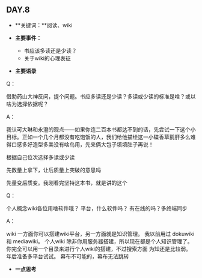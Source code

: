 ## DAY.8
+ **关键词：**阅读、wiki
+ **主要事件：**
    + 书应该多读还是少读？
    + 关于wiki的心理表征
    
+ **主要语录**

Q：

借助药山大神反问，提个问题。书应多读还是少读？多读或少读的标准是啥？或以啥为选择依据呢？

A：

我认可大琳和永澄的观点——如果你连二百本书都达不到的话，先尝试一下这个小目标。正如一个几个月都没有吃饱饭的人，我们给他描绘这一小碟香草鹅肝多么难得口感多好造型多美没有啥鸟用，先来俩大包子填填肚子再说！

根据自己位次选择多读或少读

先数量上拿下，让后质量上突破的意思吗

先量变后质变。我刚看完坚持这本书，就是讲的这个

Q：

个人概念wiki各位用啥软件哦？
平台，什么软件吗？
有在线的吗？多终端同步

A：

wiki 一方面你可以搭建wiki平台，另一方面就是知识管理。
我以前用过 dokuwiki 和 mediawiki。
个人wiki 除非你用服务器搭建，所以现在都是个人知识管理了。
你完全可以用一个目录来进行个人wiki的搭建，不过搜索方面 为知还是比较弱。年后准备多平台试试。
幕布不可能的，幕布无法跳转

+ **一点思考**
